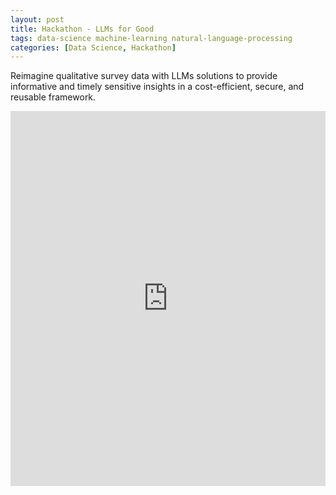 ```yaml
---
layout: post
title: Hackathon - LLMs for Good
tags: data-science machine-learning natural-language-processing
categories: [Data Science, Hackathon]
---
```

Reimagine qualitative survey data with LLMs solutions to provide informative and timely sensitive insights in a cost-efficient, secure, and reusable framework.

<iframe src='https://docs.google.com/presentation/d/1J8sbpx1Y9RVwW721hh-MP4QPXjqmqZ4N34bHJVnSMhs/edit?usp=sharing' width='100%' height='600px' frameborder='0'>

